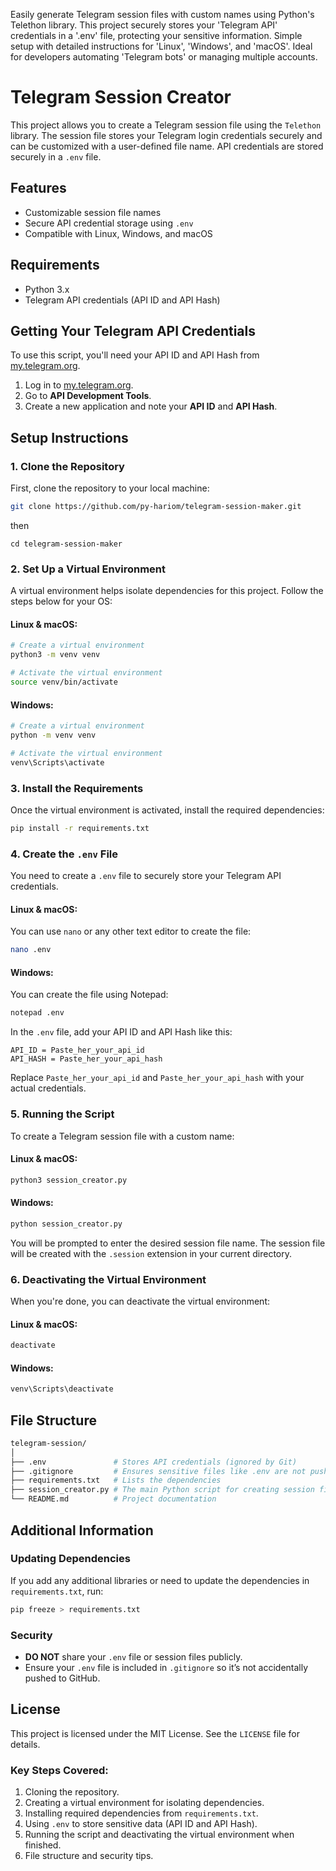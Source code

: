 Easily generate Telegram session files with custom names using Python's Telethon library. This project securely stores your 'Telegram API' credentials in a '.env' file, protecting your sensitive information. Simple setup with detailed instructions for 'Linux', 'Windows', and 'macOS'. Ideal for developers automating 'Telegram bots' or managing multiple accounts.

# Telegram Session Creator

This project allows you to create a Telegram session file using the `Telethon` library. The session file stores your Telegram login credentials securely and can be customized with a user-defined file name. API credentials are stored securely in a `.env` file.

## Features
- Customizable session file names
- Secure API credential storage using `.env`
- Compatible with Linux, Windows, and macOS

## Requirements
- Python 3.x
- Telegram API credentials (API ID and API Hash)

## Getting Your Telegram API Credentials
To use this script, you'll need your API ID and API Hash from [my.telegram.org](https://my.telegram.org).
1. Log in to [my.telegram.org](https://my.telegram.org).
2. Go to **API Development Tools**.
3. Create a new application and note your **API ID** and **API Hash**.

## Setup Instructions

### 1. Clone the Repository
First, clone the repository to your local machine:
```bash
git clone https://github.com/py-hariom/telegram-session-maker.git
```
then
```
cd telegram-session-maker
```

### 2. Set Up a Virtual Environment
A virtual environment helps isolate dependencies for this project. Follow the steps below for your OS:

#### Linux & macOS:
```bash
# Create a virtual environment
python3 -m venv venv

# Activate the virtual environment
source venv/bin/activate
```

#### Windows:
```bash
# Create a virtual environment
python -m venv venv

# Activate the virtual environment
venv\Scripts\activate
```

### 3. Install the Requirements
Once the virtual environment is activated, install the required dependencies:

```bash
pip install -r requirements.txt
```

### 4. Create the `.env` File
You need to create a `.env` file to securely store your Telegram API credentials.

#### Linux & macOS:
You can use `nano` or any other text editor to create the file:
```bash
nano .env
```

#### Windows:
You can create the file using Notepad:
```bash
notepad .env
```

In the `.env` file, add your API ID and API Hash like this:
```env
API_ID = Paste_her_your_api_id
API_HASH = Paste_her_your_api_hash
```

Replace `Paste_her_your_api_id` and `Paste_her_your_api_hash` with your actual credentials.

### 5. Running the Script
To create a Telegram session file with a custom name:

#### Linux & macOS:
```bash
python3 session_creator.py
```

#### Windows:
```bash
python session_creator.py
```

You will be prompted to enter the desired session file name. The session file will be created with the `.session` extension in your current directory.

### 6. Deactivating the Virtual Environment
When you're done, you can deactivate the virtual environment:

#### Linux & macOS:
```bash
deactivate
```

#### Windows:
```bash
venv\Scripts\deactivate
```

## File Structure

```bash
telegram-session/
│
├── .env               # Stores API credentials (ignored by Git)
├── .gitignore         # Ensures sensitive files like .env are not pushed to GitHub
├── requirements.txt   # Lists the dependencies
├── session_creator.py # The main Python script for creating session files
└── README.md          # Project documentation
```

## Additional Information

### Updating Dependencies
If you add any additional libraries or need to update the dependencies in `requirements.txt`, run:
```bash
pip freeze > requirements.txt
```

### Security
- **DO NOT** share your `.env` file or session files publicly.
- Ensure your `.env` file is included in `.gitignore` so it’s not accidentally pushed to GitHub.

## License
This project is licensed under the MIT License. See the `LICENSE` file for details.

### Key Steps Covered:
1. Cloning the repository.
2. Creating a virtual environment for isolating dependencies.
3. Installing required dependencies from `requirements.txt`.
4. Using `.env` to store sensitive data (API ID and API Hash).
5. Running the script and deactivating the virtual environment when finished.
6. File structure and security tips.
